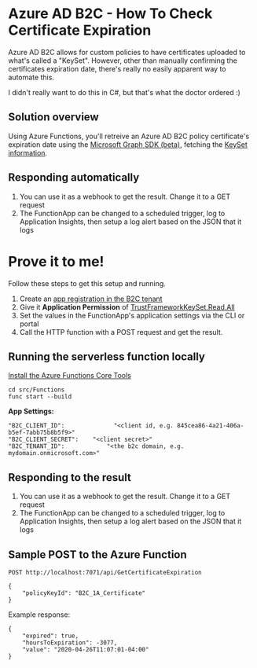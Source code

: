 # Azure AD B2C - How To Check Certificate Expiration

Azure AD B2C allows for custom policies to have certificates uploaded to what's called a "KeySet". However, other than manually confirming the certificates expiration date, there's really no easily apparent way to automate this.

I didn't really want to do this in C#, but that's what the doctor ordered :)

## Solution overview

Using Azure Functions, you'll retreive an Azure AD B2C policy certificate's expiration date using the [Microsoft Graph SDK (beta)](https://docs.microsoft.com/en-us/graph/sdks/use-beta?context=graph%2Fapi%2F1.0&tabs=CS), fetching the [KeySet information](https://docs.microsoft.com/en-us/graph/api/trustframeworkkeyset-get?view=graph-rest-beta&tabs=http).

## Responding automatically

1.  You can use it as a webhook to get the result. Change it to a GET request
2. The FunctionApp can be changed to a scheduled trigger, log to Application Insights, then setup a log alert based on the JSON that it logs

# Prove it to me!

Follow these steps to get this setup and running.

1.  Create an [app registration in the B2C tenant](https://docs.microsoft.com/en-us/graph/auth-v2-service)
2. Give it **Application Permission** of [TrustFrameworkKeySet.Read.All](https://docs.microsoft.com/en-us/graph/api/trustframeworkkeyset-get?view=graph-rest-beta&tabs=http)
3. Set the values in the FunctionApp's application settings via the CLI or portal
4. Call the HTTP function with a POST request and get the result. 

## Running the serverless function locally

[Install the Azure Functions Core Tools](https://docs.microsoft.com/en-us/azure/azure-functions/functions-run-local?tabs=linux%2Ccsharp%2Cbash#install-the-azure-functions-core-tools)

```
cd src/Functions
func start --build
```

**App Settings:**

```
"B2C_CLIENT_ID":              "<client id, e.g. 845cea86-4a21-406a-b5ef-7abb75b8b5f9>"
"B2C_CLIENT_SECRET":    "<client secret>"
"B2C_TENANT_ID":            "<the b2c domain, e.g. mydomain.onmicrosoft.com>"
```

## Responding to the result

1.  You can use it as a webhook to get the result. Change it to a GET request
2. The FunctionApp can be changed to a scheduled trigger, log to Application Insights, then setup a log alert based on the JSON that it logs

## Sample POST to the Azure Function

```
POST http://localhost:7071/api/GetCertificateExpiration

{
    "policyKeyId": "B2C_1A_Certificate"
}
```

Example response:

```
{
    "expired": true,
    "hoursToExpiration": -3077,
    "value": "2020-04-26T11:07:01-04:00"
}
```
